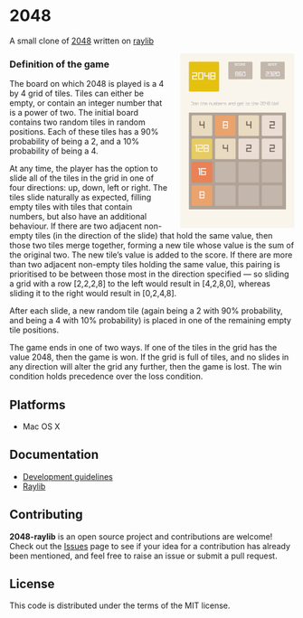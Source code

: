 # 2048

A small clone of [2048](https://github.com/gabrielecirulli/2048) written on [raylib](https://github.com/raysan5/raylib)

<img align="right" src="resources/game.gif" width="40%" style="margin-left: 20px;">

### Definition of the game

The board on which 2048 is played is a 4 by 4 grid of tiles. Tiles can either be empty, or contain
an integer number that is a power of two. The initial board contains two random tiles in random
positions. Each of these tiles has a 90% probability of being a 2, and a 10% probability of being
a 4.

At any time, the player has the option to slide all of the tiles in the grid in one of four
directions: up, down, left or right. The tiles slide naturally as expected, filling empty tiles
with tiles that contain numbers, but also have an additional behaviour. If there are two adjacent
non-empty tiles (in the direction of the slide) that hold the same value, then those two tiles
merge together, forming a new tile whose value is the sum of the original two. The new tile’s value
is added to the score. If there are more than two adjacent non-empty tiles holding the same value,
this pairing is prioritised to be between those most in the direction specified — so sliding a grid
with a row [2,2,2,8] to the left would result in [4,2,8,0], whereas sliding it to the right would
result in [0,2,4,8].

After each slide, a new random tile (again being a 2 with 90% probability, and being a 4 with 10%
probability) is placed in one of the remaining empty tile positions.

The game ends in one of two ways. If one of the tiles in the grid has the value 2048, then the
game is won. If the grid is full of tiles, and no slides in any direction will alter the grid any
further, then the game is lost. The win condition holds precedence over the loss condition.

## Platforms

* Mac OS X

## Documentation

* [Development guidelines](http://scrambledeggsontoast.github.io/2014/05/09/writing-2048-elm/)
* [Raylib](https://github.com/raysan5/raylib/wiki)

## Contributing

**2048-raylib** is an open source project and contributions are welcome! Check out the
[Issues](https://github.com/dmvass/2048-raylib/issues) page to see if your idea for a contribution
has already been mentioned, and feel free to raise an issue or submit a pull request.

## License

This code is distributed under the terms of the MIT license.
